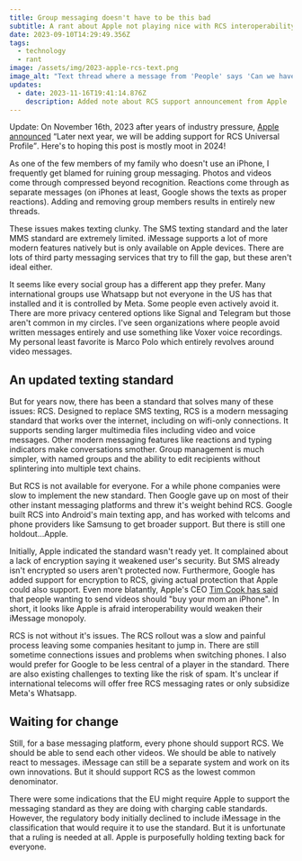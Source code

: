 ```yaml
---
title: Group messaging doesn't have to be this bad
subtitle: A rant about Apple not playing nice with RCS interoperability
date: 2023-09-10T14:29:49.356Z
tags:
  - technology
  - rant
image: /assets/img/2023-apple-rcs-text.png
image_alt: "Text thread where a message from 'People' says 'Can we have better messaging?'. Apple Inc responds with '👎 to Can we have better messaging?'. Bottom of messaging view says 'RSS Messaging is not available with Apple Inc right now'."
updates:
  - date: 2023-11-16T19:41:14.876Z
    description: Added note about RCS support announcement from Apple
---
```


<aside>
    Update: On November 16th, 2023 after years of industry pressure, <a href="https://9to5mac.com/2023/11/16/apple-rcs-coming-to-iphone/">Apple announced</a> <q cite="https://9to5mac.com/2023/11/16/apple-rcs-coming-to-iphone/">Later next year, we will be adding support for RCS Universal Profile</q>. Here's to hoping this post is mostly moot in 2024!
</aside>

As one of the few members of my family who doesn't use an iPhone, I frequently get blamed for ruining group messaging.
Photos and videos come through compressed beyond recognition.
Reactions come through as separate messages (on iPhones at least, Google shows the texts as proper reactions).
Adding and removing group members results in entirely new threads.

These issues makes texting clunky.
The SMS texting standard and the later MMS standard are extremely limited.
iMessage supports a lot of more modern features natively but is only available on Apple devices.
There are lots of third party messaging services that try to fill the gap, but these aren't ideal either.

It seems like every social group has a different app they prefer.
Many international groups use Whatsapp but not everyone in the US has that installed and it is controlled by Meta.
Some people even actively avoid it.
There are more privacy centered options like Signal and Telegram but those aren't common in my circles.
I've seen organizations where people avoid written messages entirely and use something like Voxer voice recordings.
My personal least favorite is Marco Polo which entirely revolves around video messages.

## An updated texting standard

But for years now, there has been a standard that solves many of these issues: RCS.
Designed to replace SMS texting, RCS is a modern messaging standard that works over the internet, including on wifi-only connections.
It supports sending larger multimedia files including video and voice messages.
Other modern messaging features like reactions and typing indicators make conversations smother.
Group management is much simpler, with named groups and the ability to edit recipients without splintering into multiple text chains.

But RCS is not available for everyone.
For a while phone companies were slow to implement the new standard.
Then Google gave up on most of their other instant messaging platforms and threw it's weight behind RCS.
Google built RCS into Android's main texting app, and has worked with telcoms and phone providers like Samsung to get broader support.
But there is still one holdout...Apple.

Initially, Apple indicated the standard wasn't ready yet.
It complained about a lack of encryption saying it weakened user's security.
But SMS already isn't encrypted so users aren't protected now.
Furthermore, Google has added support for encryption to RCS, giving actual protection that Apple could also support.
Even more blatantly, Apple's CEO [Tim Cook has said](https://www.theverge.com/2022/9/7/23342243/tim-cook-apple-rcs-imessage-android-iphone-compatibility) that people wanting to send videos should "buy your mom an iPhone".
In short, it looks like Apple is afraid interoperability would weaken their iMessage monopoly.

RCS is not without it's issues.
The RCS rollout was a slow and painful process leaving some companies hesitant to jump in.
There are still sometime connections issues and problems when switching phones.
I also would prefer for Google to be less central of a player in the standard.
There are also existing challenges to texting like the risk of spam.
It's unclear if international telecoms will offer free RCS messaging rates or only subsidize Meta's Whatsapp.

## Waiting for change

Still, for a base messaging platform, every phone should support RCS.
We should be able to send each other videos. We should be able to natively react to messages.
iMessage can still be a separate system and work on its own innovations.
But it should support RCS as the lowest common denominator.

There were some indications that the EU might require Apple to support the messaging standard as they are doing with charging cable standards.
However, the regulatory body initially declined to include iMessage in the classification that would require it to use the standard.
But it is unfortunate that a ruling is needed at all.
Apple is purposefully holding texting back for everyone.
